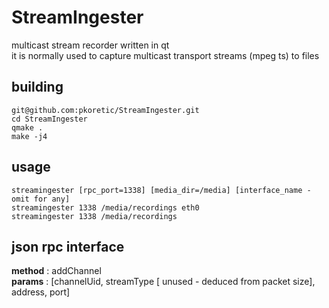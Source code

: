 # StreamIngester
multicast stream recorder written in qt  
it is normally used to capture multicast transport streams (mpeg ts) to files

## building
    git@github.com:pkoretic/StreamIngester.git
    cd StreamIngester
    qmake .
    make -j4

## usage
    streamingester [rpc_port=1338] [media_dir=/media] [interface_name - omit for any]
    streamingester 1338 /media/recordings eth0
    streamingester 1338 /media/recordings

## json rpc interface

**method** : addChannel  
**params** : [channelUid, streamType [ unused - deduced from packet size], address, port]
